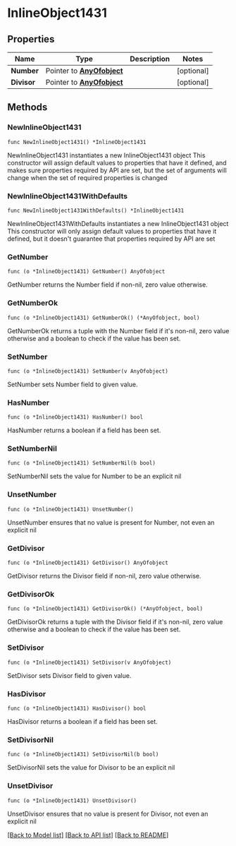 # InlineObject1431

## Properties

Name | Type | Description | Notes
------------ | ------------- | ------------- | -------------
**Number** | Pointer to [**AnyOfobject**](anyOf&lt;object&gt;.md) |  | [optional] 
**Divisor** | Pointer to [**AnyOfobject**](anyOf&lt;object&gt;.md) |  | [optional] 

## Methods

### NewInlineObject1431

`func NewInlineObject1431() *InlineObject1431`

NewInlineObject1431 instantiates a new InlineObject1431 object
This constructor will assign default values to properties that have it defined,
and makes sure properties required by API are set, but the set of arguments
will change when the set of required properties is changed

### NewInlineObject1431WithDefaults

`func NewInlineObject1431WithDefaults() *InlineObject1431`

NewInlineObject1431WithDefaults instantiates a new InlineObject1431 object
This constructor will only assign default values to properties that have it defined,
but it doesn't guarantee that properties required by API are set

### GetNumber

`func (o *InlineObject1431) GetNumber() AnyOfobject`

GetNumber returns the Number field if non-nil, zero value otherwise.

### GetNumberOk

`func (o *InlineObject1431) GetNumberOk() (*AnyOfobject, bool)`

GetNumberOk returns a tuple with the Number field if it's non-nil, zero value otherwise
and a boolean to check if the value has been set.

### SetNumber

`func (o *InlineObject1431) SetNumber(v AnyOfobject)`

SetNumber sets Number field to given value.

### HasNumber

`func (o *InlineObject1431) HasNumber() bool`

HasNumber returns a boolean if a field has been set.

### SetNumberNil

`func (o *InlineObject1431) SetNumberNil(b bool)`

 SetNumberNil sets the value for Number to be an explicit nil

### UnsetNumber
`func (o *InlineObject1431) UnsetNumber()`

UnsetNumber ensures that no value is present for Number, not even an explicit nil
### GetDivisor

`func (o *InlineObject1431) GetDivisor() AnyOfobject`

GetDivisor returns the Divisor field if non-nil, zero value otherwise.

### GetDivisorOk

`func (o *InlineObject1431) GetDivisorOk() (*AnyOfobject, bool)`

GetDivisorOk returns a tuple with the Divisor field if it's non-nil, zero value otherwise
and a boolean to check if the value has been set.

### SetDivisor

`func (o *InlineObject1431) SetDivisor(v AnyOfobject)`

SetDivisor sets Divisor field to given value.

### HasDivisor

`func (o *InlineObject1431) HasDivisor() bool`

HasDivisor returns a boolean if a field has been set.

### SetDivisorNil

`func (o *InlineObject1431) SetDivisorNil(b bool)`

 SetDivisorNil sets the value for Divisor to be an explicit nil

### UnsetDivisor
`func (o *InlineObject1431) UnsetDivisor()`

UnsetDivisor ensures that no value is present for Divisor, not even an explicit nil

[[Back to Model list]](../README.md#documentation-for-models) [[Back to API list]](../README.md#documentation-for-api-endpoints) [[Back to README]](../README.md)


